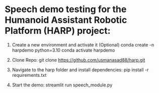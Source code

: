 # Speech demo testing for the Humanoid Assistant Robotic Platform (HARP) project:

1. Create a new environment and activate it (Optional)
   conda create -n harpdemo python=3.10
   conda activate harpdemo

2. Clone Repo: git clone https://github.com/usmanasad88/harp.git 
3. Navigate to the harp folder and install dependencies: pip install -r requirements.txt
4. Start the demo:
   streamlit run speech_module.py
